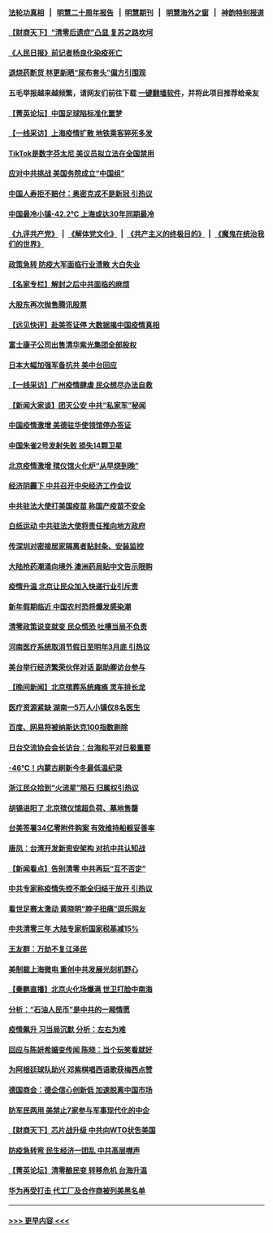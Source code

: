 #### [法轮功真相](https://github.com/gfw-breaker/truth/blob/master/README.md?t=0) &nbsp;&nbsp;|&nbsp;&nbsp; [明慧二十周年报告](https://github.com/gfw-breaker/mh-reports/blob/master/README.md?t=0) &nbsp;&nbsp;|&nbsp;&nbsp;[明慧期刊](https://github.com/gfw-breaker/mh-qikan) &nbsp;&nbsp;|&nbsp;&nbsp; [明慧海外之窗](https://github.com/gfw-breaker/mh-news/blob/master/README.md?t=0) &nbsp;&nbsp;|&nbsp;&nbsp; [神韵特别报道](https://github.com/gfw-breaker/mh-news/blob/master/shenyun.md?t=0)
#### [【财商天下】“清零后遗症”凸显 复苏之路坎坷](../pages/nsc413/n13886408.md?t=12171001) 
#### [《人民日报》前记者杨良化染疫死亡](../pages/nsc413/n13886402.md?t=12171001) 
#### [退烧药断货 林更新晒“尿布套头”偏方引围观](../pages/nsc413/n13886399.md?t=12171001) 
#### 五毛举报越来越频繁，请网友们前往下载 [一键翻墙软件](https://github.com/gfw-breaker/ssr-accounts)，并将此项目推荐给亲友
#### [【菁英论坛】中国足球陷标准化噩梦](../pages/nsc413/n13886301.md?t=12171001) 
#### [【一线采访】上海疫情扩散 地铁乘客猝死多发](../pages/nsc413/n13886278.md?t=12171001) 
#### [TikTok是数字芬太尼 美议员拟立法在全国禁用](../pages/nsc413/n13886372.md?t=12171001) 
#### [应对中共挑战 美国务院成立“中国组”](../pages/nsc413/n13886390.md?t=12171001) 
#### [中国人寿拒不赔付：奥密克戎不是新冠 引热议](../pages/nsc413/n13886388.md?t=12171001) 
#### [中国最冷小镇-42.2℃ 上海或达30年同期最冷](../pages/nsc413/n13886303.md?t=12171001) 
#### [《九评共产党》](https://github.com/begood0513/9ping.md/blob/master/README.md) &nbsp;|&nbsp; [《解体党文化》](../../../../jtdwh.md/blob/master/README.md)  &nbsp;|&nbsp; [《共产主义的终极目的》](../../../../gczydzjmd.md/blob/master/README.md) &nbsp;|&nbsp; [《魔鬼在统治我们的世界》](../../../../mgztzwmdsj.md/blob/master/README.md) 
#### [政策急转 防疫大军面临行业溃散 大白失业](../pages/nsc413/n13886279.md?t=12171001) 
#### [【名家专栏】解封之后中共面临的麻烦](../pages/nsc413/n13886251.md?t=12171001) 
#### [大股东再次抛售腾讯股票](../pages/nsc413/n13886363.md?t=12171001) 
#### [【远见快评】赴美签证停 大数据揭中国疫情真相](../pages/nsc413/n13885945.md?t=12171001) 
#### [富士康子公司出售清华紫光集团全部股权](../pages/nsc413/n13886348.md?t=12171001) 
#### [日本大幅加强军备抗共 美中台回应](../pages/nsc413/n13886331.md?t=12171001) 
#### [【一线采访】广州疫情肆虐 民众想尽办法自救](../pages/nsc413/n13886155.md?t=12171001) 
#### [【新闻大家谈】团灭公安 中共“私家军”秘闻](../pages/nsc413/n13886227.md?t=12171001) 
#### [中国疫情激增 美德驻华使领馆停办签证](../pages/nsc413/n13886335.md?t=12171001) 
#### [中国朱雀2号发射失败 损失14颗卫星](../pages/nsc413/n13885136.md?t=12171001) 
#### [北京疫情激增 殡仪馆火化炉“从早烧到晚”](../pages/nsc413/n13886237.md?t=12171001) 
#### [经济阴霾下 中共召开中央经济工作会议](../pages/nsc413/n13886283.md?t=12171001) 
#### [中共驻法大使打美国疫苗 称国产疫苗不安全](../pages/nsc413/n13886242.md?t=12171001) 
#### [白纸运动 中共驻法大使将责任推向地方政府](../pages/nsc413/n13886151.md?t=12171001) 
#### [传深圳对密接居家隔离者贴封条、安装监控](../pages/nsc413/n13886185.md?t=12171001) 
#### [大陆抢药潮涌向境外 澳洲药局贴中文告示限购](../pages/nsc413/n13886157.md?t=12171001) 
#### [疫情升温 北京让民众加入快递行业引斥责](../pages/nsc413/n13886152.md?t=12171001) 
#### [新年假期临近 中国农村恐将爆发感染潮](../pages/nsc413/n13886148.md?t=12171001) 
#### [清零政策说变就变 民众慌恐 吐槽当局不负责](../pages/nsc413/n13886108.md?t=12171001) 
#### [河南医疗系统取消节假日至明年3月底 引热议](../pages/nsc413/n13886087.md?t=12171001) 
#### [美台举行经济繁荣伙伴对话 副助卿访台参与](../pages/nsc413/n13886119.md?t=12171001) 
#### [【晚间新闻】北京殡葬系统瘫痪 灵车排长龙](../pages/nsc413/n13884579.md?t=12171001) 
#### [医疗资源紧缺 湖南一5万人小镇仅8名医生](../pages/nsc413/n13886106.md?t=12171001) 
#### [百度、网易将被纳斯达克100指数剔除](../pages/nsc413/n13886092.md?t=12171001) 
#### [日台交流协会会长访台：台海和平对日极重要](../pages/nsc413/n13886060.md?t=12171001) 
#### [-46℃！内蒙古刷新今冬最低温纪录](../pages/nsc413/n13886083.md?t=12171001) 
#### [浙江民众拾到“火流星”陨石 归属权引热议](../pages/nsc413/n13886028.md?t=12171001) 
#### [胡锡进阳了 北京殡仪馆超负荷、墓地售罄](../pages/nsc413/n13885942.md?t=12171001) 
#### [台美签署34亿零附件购案 有效维持船舰妥善率](../pages/nsc413/n13886013.md?t=12171001) 
#### [唐凤：台湾开发新资安架构 对抗中共认知战](../pages/nsc413/n13885976.md?t=12171001) 
#### [【新闻看点】告别清零 中共再玩“互不否定”](../pages/nsc413/n13885774.md?t=12171001) 
#### [中共专家称疫情失控不能全归结于放开 引热议](../pages/nsc413/n13885923.md?t=12171001) 
#### [看世足赛太激动 黄晓明“脖子扭痛”逗乐网友](../pages/nsc413/n13885797.md?t=12171001) 
#### [中共清零三年 大陆专家析国家税基减15%](../pages/nsc413/n13885819.md?t=12171001) 
#### [王友群：万劫不复江泽民](../pages/nsc413/n13884855.md?t=12171001) 
#### [美制裁上海微电 重创中共发展光刻机野心](../pages/nsc413/n13885811.md?t=12171001) 
#### [【秦鹏直播】北京火化场爆满 世卫打脸中南海](../pages/nsc413/n13885779.md?t=12171001) 
#### [分析：“石油人民币”是中共的一厢情愿](../pages/nsc413/n13885034.md?t=12171001) 
#### [疫情飙升 习当局沉默 分析：左右为难](../pages/nsc413/n13885731.md?t=12171001) 
#### [回应与陈妍希婚变传闻 陈晓：当个玩笑看就好](../pages/nsc413/n13885755.md?t=12171001) 
#### [为阿根廷球队助兴 邓紫棋唱西语歌获梅西点赞](../pages/nsc413/n13885711.md?t=12171001) 
#### [德国商会：德企信心创新低 加速脱离中国市场](../pages/nsc413/n13885710.md?t=12171001) 
#### [防军民两用 美禁止7家参与军事现代化的中企](../pages/nsc413/n13885725.md?t=12171001) 
#### [【财商天下】芯片战升级 中共向WTO状吿美国](../pages/nsc413/n13885788.md?t=12171001) 
#### [防疫急转弯 民生经济一团乱 中共高层噤声](../pages/nsc413/n13885698.md?t=12171001) 
#### [【菁英论坛】清零酿民变 转移危机 台海升温](../pages/nsc413/n13885693.md?t=12171001) 
#### [华为再受打击 代工厂及合作商被列美黑名单](../pages/nsc413/n13885714.md?t=12171001) 

----
#### [ >>> 更早内容 <<< ](../indexes/nsc413-earlier.md)
